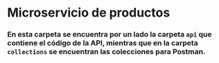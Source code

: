 # Microservicio de productos

### En esta carpeta se encuentra por un lado la carpeta `api` que contiene el código de la API, mientras que en la carpeta `collections` se encuentran las colecciones para Postman.
